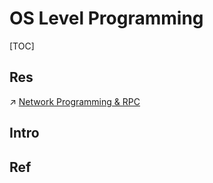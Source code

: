 # OS Level Programming

[TOC]



## Res
↗ [Network Programming & RPC](../../🏎️%20Computer%20Networking%20and%20Communication/🎅🏼%20Network%20Programming%20&%20RPC/Network%20Programming%20&%20RPC.md)



## Intro


## Ref

